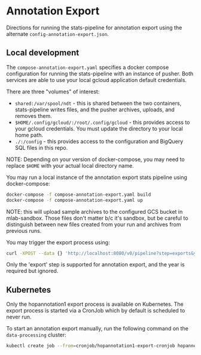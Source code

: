 # Annotation Export

Directions for running the stats-pipeline for annotation export using the
alternate `config-annotation-export.json`.

## Local development

The `compose-annotation-export.yaml` specifies a docker compose configuration
for running the stats-pipeline with an instance of pusher. Both services are
able to use your local gcloud application default credentials.

There are three "volumes" of interest:

- `shared:/var/spool/ndt` - this is shared between the two containers,
  stats-pipeline writes files, and the pusher archives, uploads, and removes them.
- `$HOME/.config/gcloud/:/root/.config/gcloud` - this provides access
  to your gcloud credentials. You must update the directory to your local home
  path.
- `./:/config` - this provides access to the configuration and BigQuery SQL
  files in this repo.

NOTE: Depending on your version of docker-compose, you may need to replace
`$HOME` with your actual local directory name.

You may run a local instance of the annotation export stats pipeline using
docker-compose:

```sh
docker-compose -f compose-annotation-export.yaml build
docker-compose -f compose-annotation-export.yaml up
```

NOTE: this will upload sample archives to the configured GCS bucket in
mlab-sandbox. Those files don't matter b/c it's sandbox, but be careful to
distinguish between new files created from your run and archives from previous
runs.

You may trigger the export process using:

```sh
curl -XPOST --data {} 'http://localhost:8080/v0/pipeline?step=exports&year=1'
```

Only the 'export' step is supported for annotation export, and the year is
required but ignored.

## Kubernetes

Only the hopannotation1 export process is available on Kubernetes. The export process is started via a CronJob which by default is scheduled to
never run.

To start an annotation export manually, run the following command on the
`data-processing` cluster:

```sh
kubectl create job --from=cronjob/hopannotation1-export-cronjob hopannotation1-export-manual
```

